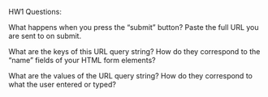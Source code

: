 HW1 Questions:

What happens when you press the “submit” button? Paste the full URL you are sent to on submit.

What are the keys of this URL query string? How do they correspond to the “name” fields of your HTML form elements?

What are the values of the URL query string? How do they correspond to what the user entered or typed?
